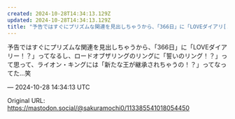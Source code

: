 ```yaml
---
created: 2024-10-28T14:34:13.129Z
updated: 2024-10-28T14:34:13.129Z
title: "予告ではすぐにプリズムな関連を見出しちゃうから、「366日」に「LOVEダイアリ[...]"
---
```


<p>予告ではすぐにプリズムな関連を見出しちゃうから、「366日」に「LOVEダイアリー！？」ってなるし、ロードオブザリングのリングに「誓いのリング！？」って思って、ライオン・キングには「新たな王が継承されちゃうの！？」ってなってた…笑</p>

&mdash; 2024-10-28 14:34:13 UTC

Original URL: https://mastodon.social/@sakuramochi0/113385541018054450
